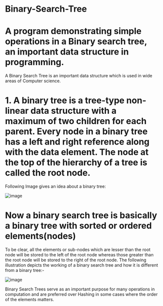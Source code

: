 # Binary-Search-Tree
# A program demonstrating simple operations in a Binary search tree, an important data structure in programming.
A Binary Search Tree is an important data structure which is used in wide areas of Computer science. 
# 1. A binary tree is a tree-type non-linear data structure with a maximum of two children for each parent. Every node in a binary tree has a left and right reference along with the data element. The node at the top of the hierarchy of a tree is called the root node.

Following Image gives an idea about a binary tree:


![image](https://user-images.githubusercontent.com/78203773/124949522-43c4fc80-e02f-11eb-9a05-85b3fffacdec.png)


# Now a binary search tree is basically a binary tree with sorted or ordered elements(nodes)

To be clear, all the elements or sub-nodes which are lesser than the root node will be stored to the left of the root node whereas those greater than the root node will be stored to the right of the root node. The following illustration depicts the working of a binary search tree and how it is different from a binary tree:-


![image](https://user-images.githubusercontent.com/78203773/124949602-550e0900-e02f-11eb-94b3-3f00cbc5d7fd.png)


Binary Search Trees serve as an important purpose for many operations in computation and are preferred over Hashing in some cases where the order of the elements matters.
